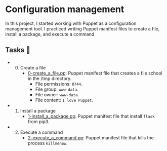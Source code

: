 

# Configuration management

In this project, I started working with Puppet as a configuration management tool. I practiced writing Puppet manifest files to create a file, install a package, and execute a command.


## Tasks 📃
- 0. Create a file
     - [0-create_a_file.pp](https://github.com/richard-1257/alx-system_engineering-devops/blob/master/0x0A-configuration_management/0-create_a_file.pp):  Puppet manifest file that creates a file school in the /tmp directory.
       - File permissions: `0744`.
       - File group: `www-data`.
       - File owner: `www-data`.
       - File content: `I love Puppet`.
     
- 1. Install a package
     - [1-install_a_package.pp](https://github.com/richard-1257/alx-system_engineering-devops/blob/master/0x0A-configuration_management/1-install_a_package.pp): Puppet manifest file that install `flask` from pip3.
     
- 2. Execute a command
     - [2-execute_a_command.pp](https://github.com/richard-1257/alx-system_engineering-devops/blob/master/0x0A-configuration_management/2-execute_a_command.pp): Puppet manifest file that kills the process `killmenow`.
